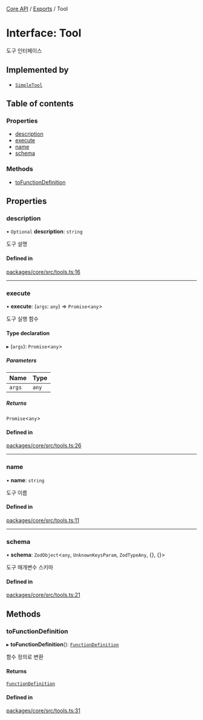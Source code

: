[Core API](../../) / [Exports](../modules) / Tool

# Interface: Tool

도구 인터페이스

## Implemented by

- [`SimpleTool`](../classes/SimpleTool)

## Table of contents

### Properties

- [description](Tool#description)
- [execute](Tool#execute)
- [name](Tool#name)
- [schema](Tool#schema)

### Methods

- [toFunctionDefinition](Tool#tofunctiondefinition)

## Properties

### description

• `Optional` **description**: `string`

도구 설명

#### Defined in

[packages/core/src/tools.ts:16](https://github.com/robotaio/robota/blob/c397724a2d06d66ad71d874519312f9bbb9b1d70/packages/core/src/tools.ts#L16)

___

### execute

• **execute**: (`args`: `any`) => `Promise`\<`any`\>

도구 실행 함수

#### Type declaration

▸ (`args`): `Promise`\<`any`\>

##### Parameters

| Name | Type |
| :------ | :------ |
| `args` | `any` |

##### Returns

`Promise`\<`any`\>

#### Defined in

[packages/core/src/tools.ts:26](https://github.com/robotaio/robota/blob/c397724a2d06d66ad71d874519312f9bbb9b1d70/packages/core/src/tools.ts#L26)

___

### name

• **name**: `string`

도구 이름

#### Defined in

[packages/core/src/tools.ts:11](https://github.com/robotaio/robota/blob/c397724a2d06d66ad71d874519312f9bbb9b1d70/packages/core/src/tools.ts#L11)

___

### schema

• **schema**: `ZodObject`\<`any`, `UnknownKeysParam`, `ZodTypeAny`, {}, {}\>

도구 매개변수 스키마

#### Defined in

[packages/core/src/tools.ts:21](https://github.com/robotaio/robota/blob/c397724a2d06d66ad71d874519312f9bbb9b1d70/packages/core/src/tools.ts#L21)

## Methods

### toFunctionDefinition

▸ **toFunctionDefinition**(): [`FunctionDefinition`](FunctionDefinition)

함수 정의로 변환

#### Returns

[`FunctionDefinition`](FunctionDefinition)

#### Defined in

[packages/core/src/tools.ts:31](https://github.com/robotaio/robota/blob/c397724a2d06d66ad71d874519312f9bbb9b1d70/packages/core/src/tools.ts#L31)
